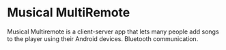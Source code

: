 # Musical MultiRemote

Musical Multiremote is a client-server app that lets many people add songs to the player using their Android devices. Bluetooth communication.
